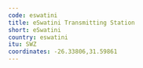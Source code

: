 ```yaml
---
code: eswatini
title: eSwatini Transmitting Station
short: eSwatini
country: eswatini
itu: SWZ
coordinates: -26.33806,31.59861
---
```

